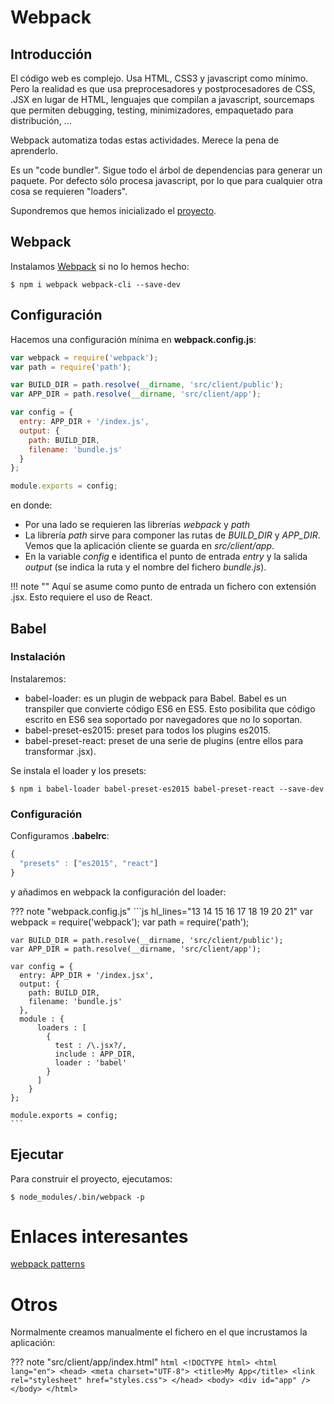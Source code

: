 # Webpack

## Introducción
El código web es complejo. Usa HTML, CSS3 y javascript como mínimo. Pero la realidad es que usa preprocesadores y postprocesadores de CSS, .JSX en lugar de HTML, lenguajes que compilan a javascript, sourcemaps que permiten debugging, testing, minimizadores, empaquetado para distribución, ...

Webpack automatiza todas estas actividades. Merece la pena de aprenderlo.

Es un "code bundler". Sigue todo el árbol de dependencias para generar un paquete. Por defecto sólo procesa javascript, por lo que para cualquier otra cosa se requieren "loaders".

Supondremos que hemos inicializado el [proyecto](proyecto.md).

## Webpack

Instalamos [Webpack](https://webpack.js.org/) si no lo hemos hecho:
```
$ npm i webpack webpack-cli --save-dev
```

## Configuración
Hacemos una configuración mínima en **webpack.config.js**:

```js
var webpack = require('webpack');
var path = require('path');

var BUILD_DIR = path.resolve(__dirname, 'src/client/public');
var APP_DIR = path.resolve(__dirname, 'src/client/app');

var config = {
  entry: APP_DIR + '/index.js',
  output: {
    path: BUILD_DIR,
    filename: 'bundle.js'
  }
};

module.exports = config;
```

en donde:
- Por una lado se requieren las librerías *webpack* y *path*
- La librería *path* sirve para componer las rutas de *BUILD_DIR* y *APP_DIR*. Vemos que la aplicación cliente se guarda en *src/client/app*.
- En la variable *config* e identifica el punto de entrada *entry* y la salida *output* (se indica la ruta y el nombre del fichero *bundle.js*).

!!! note ""
    Aquí se asume como punto de entrada un fichero con extensión .jsx. Esto requiere el uso de React.


## Babel
### Instalación
Instalaremos:

- babel-loader: es un plugin de webpack para Babel. Babel es un transpiler que convierte código ES6 en ES5. Esto posibilita que código escrito en ES6 sea soportado por navegadores que no lo soportan.
- babel-preset-es2015: preset para todos los plugins es2015.
- babel-preset-react: preset de una serie de plugins (entre ellos para transformar .jsx).

Se instala el loader y los presets:
```
$ npm i babel-loader babel-preset-es2015 babel-preset-react --save-dev
```

### Configuración
Configuramos **.babelrc**:

```js
{
  "presets" : ["es2015", "react"]
}
```

y añadimos en webpack la configuración del loader:

??? note "webpack.config.js"
    ```js hl_lines="13 14 15 16 17 18 19 20 21"
    var webpack = require('webpack');
    var path = require('path');

    var BUILD_DIR = path.resolve(__dirname, 'src/client/public');
    var APP_DIR = path.resolve(__dirname, 'src/client/app');

    var config = {
      entry: APP_DIR + '/index.jsx',
      output: {
        path: BUILD_DIR,
        filename: 'bundle.js'
      },
      module : {
          loaders : [
            {
              test : /\.jsx?/,
              include : APP_DIR,
              loader : 'babel'
            }
          ]
        }
    };

    module.exports = config;
    ```

## Ejecutar
Para construir el proyecto, ejecutamos:
```
$ node_modules/.bin/webpack -p
```



# Enlaces interesantes
[webpack patterns](https://github.com/larkintuckerllc/webpack-patterns)


# Otros

Normalmente creamos manualmente el fichero en el que incrustamos la aplicación:

??? note "src/client/app/index.html"
    ```html
    <!DOCTYPE html>
    <html lang="en">
    <head>
      <meta charset="UTF-8">
      <title>My App</title>
      <link rel="stylesheet" href="styles.css">
    </head>
    <body>
      <div id="app" />
    </body>
    </html>
    ```
